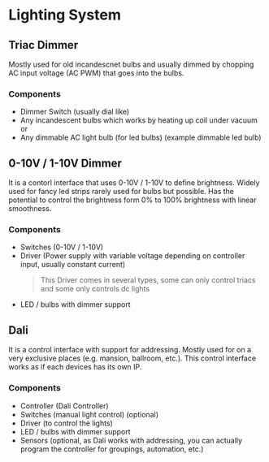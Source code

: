 # Lighting System

## Triac Dimmer
Mostly used for old incandescnet bulbs and usually dimmed by chopping AC input voltage (AC PWM) that goes into the bulbs.

### Components
- Dimmer Switch (usually dial like)
- Any incandescent bulbs which works by heating up coil under vacuum or 
- Any dimmable AC light bulb (for led bulbs) (example dimmable led bulb)

## 0-10V / 1-10V Dimmer
It is a contorl interface that uses 0-10V / 1-10V to define brightness. Widely used for fancy led strips rarely used for bulbs but possible. Has the potential to control the brightness form 0% to 100% brightness with linear smoothness.

### Components
- Switches (0-10V / 1-10V)
- Driver (Power supply with variable voltage depending on controller input, usually constant current)
	> This Driver comes in several types, some can only control triacs and some only controls dc lights
- LED / bulbs with dimmer support

## Dali
It is a control interface with support for addressing. Mostly used for on a very exclusive places (e.g. mansion, ballroom, etc.). This control interface works as if each devices has its own IP.

### Components
- Controller (Dali Controller)
- Switches (manual light control) (optional)
- Driver (to control the lights)
- LED / bulbs with dimmer support
- Sensors (optional, as Dali works with addressing, you can actually program the controller for groupings, automation, etc.)